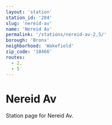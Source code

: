 ```yaml
---
layout: 'station'
station_id: '204'
slug: 'nereid-av'
name: 'Nereid Av'
permalink: '/stations/nereid-av-2,5/'
borough: 'Bronx'
neighborhood: 'Wakefield'
zip_code: '10466'
routes:
  - 2,
  - 5
---
```

# Nereid Av

Station page for Nereid Av.
